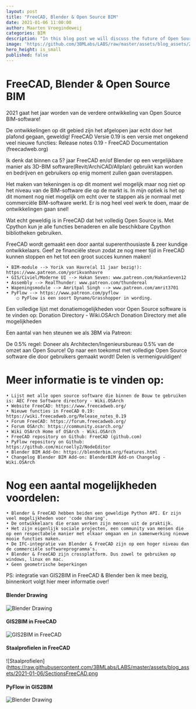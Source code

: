 ```yaml
---
layout: post
title: "FreeCAD, Blender & Open Source BIM"
date: 2021-01-06 11:00:00
author: Maarten Vroegindeweij
categories: BIM
description: "In this blog post we will discuss the future of Open Source BIM"
image: 'https://github.com/3BMLabs/LABS/raw/master/assets/blog_assets/2021-01-06/FreeCADSolibri.png'
hero_height: is_small
published: false
---
```


# FreeCAD, Blender & Open Source BIM

2021 gaat het jaar worden van de verdere ontwikkeling van Open Source BIM-software!

De ontwikkelingen op dit gebied zijn het afgelopen jaar echt door het plafond gegaan, geweldig! FreeCAD Versie 0.19 is een versie met ongekend veel nieuwe functies:
Release notes 0.19 - FreeCAD Documentation (freecadweb.org)

Ik denk dat binnen ca 5? jaar FreeCAD en/of Blender op een vergelijkbare manier als 3D-BIM software(Revit/ArchiCAD/Allplan) gebruikt kan worden en bedrijven en gebruikers op enig moment zullen gaan overstappen. 

Het maken van tekeningen is op dit moment wel mogelijk maar nog niet op het niveau van de BIM-software die op de markt is. In mijn optiek is het op dit moment nog niet mogelijk om echt over te stappen als je normaal met commerciële BIM-software werkt. Er is nog heel veel werk te doen, maar de ontwikkelingen gaan snel!

Wat echt geweldig is in FreeCAD dat het volledig Open Source is. Met Cpython kun je alle functies benaderen en alle beschikbare Cpython bibliotheken gebruiken.

FreeCAD wordt gemaakt een door aantal superenthousiaste & zeer kundige ontwikkelaars. Geef ze financiële steun zodat ze nog meer tijd in FreeCAD kunnen stoppen en het tot een groot succes kunnen maken!

	• BIM-module --> Yorik van Havre(al 11 jaar bezig!):  https://www.patreon.com/yorikvanhavre
	• GIS/Civiel/Moderne UI --> Hakan Seven: www.patreon.com/HakanSeven12
	• Assembly --> RealThunder: www.patreon.com/thundereal
	• Wapeningsmodule --> Amritpal Singh --> www.patreon.com/amrit3701
	• PyFlow --> https://www.patreon.com/pyflow 
		○ PyFlow is een soort Dynamo/Grasshopper in wording. 

Een volledige lijst met donatiemogelijkheden voor Open Source software is te vinden op: Donation Directory - Wiki.OSArch
Donation Directory met alle mogelijkheden 

Een aantal van hen steunen we als 3BM via Patreon:

De 0.5% regel: Doneer als Architecten/Ingenieursbureau 0.5% van de omzet aan Open Source! Op naar een toekomst met volledige Open Source software die door gebruikers gemaakt wordt! Delen is vermenigvuldigen!

# Meer informatie is te vinden op:
	• Lijst met alle open source software die binnen de Bouw te gebruiken is: AEC Free Software directory - Wiki.OSArch
	• Website FreeCAD: https://www.freecadweb.org/ 
	• Nieuwe functies in FreeCAD 0.19: https://wiki.freecadweb.org/Release_notes_0.19 
	• Forum FreeCAD: https://forum.freecadweb.org/
	• Forum OSArch: https://community.osarch.org/
	• Wiki OSArch Home of OSArch - Wiki.OSArch
	• FreeCAD repository on Github: FreeCAD (github.com)
	• PyFlow repository on Github: https://github.com/microelly2/NodeEditor
	• Blender BIM Add-On: https://blenderbim.org/features.html
	• Changelog Blender BIM Add-on: BlenderBIM Add-on Changelog - Wiki.OSArch

# Nog een aantal mogelijkheden voordelen: 
	• Blender & FreeCAD hebben beiden een geweldige Python API. Er zijn veel mogelijkheden voor 'code sharing'.
	• De ontwikkelaars die eraan werken zijn mensen uit de praktijk.
	• Het zijn eigenlijk sociale projecten, een community van mensen die op een respectabele manier met elkaar omgaan en in samenwerking nieuwe mooie functies maken.
	• De IFC-integratie van Blender & FreeCAD zijn op een hoger niveau dan de commerciële softwareprogramma's.
	• Blender & FreeCAD zijn crossplatform. Dus zowel te gebruiken op windows, linux en mac.
	• Geen geometrische beperkingen 

PS: integratie van GIS2BIM in FreeCAD & Blender ben ik mee bezig, binnenkort volgt hier meer informatie over!

#### Blender Drawing
![Blender Drawing](https://raw.githubusercontent.com/3BMLabs/LABS/master/assets/blog_assets/2021-01-06/BlenderDrawing.png)

#### GIS2BIM in FreeCAD
![GIS2BIM in FreeCAD](https://raw.githubusercontent.com/3BMLabs/LABS/master/assets/blog_assets/2021-01-06/GIS2BIMDordrecht.png)

#### Staalprofielen in FreeCAD
![Staalprofielen](https://raw.githubusercontent.com/3BMLabs/LABS/master/assets/blog_assets/2021-01-06/SectionsFreeCAD.png

#### PyFlow in GIS2BIM
![Blender Drawing](https://raw.githubusercontent.com/3BMLabs/LABS/master/assets/blog_assets/2021-01-06/PyFlowGIS2BIM.png)
